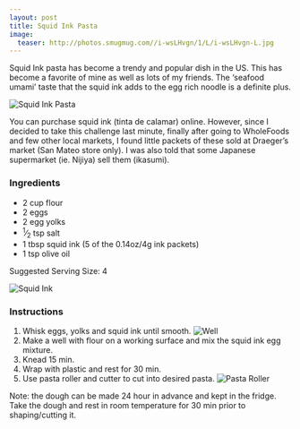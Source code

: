```yaml
---
layout: post
title: Squid Ink Pasta
image:
  teaser: http://photos.smugmug.com//i-wsLHvgn/1/L/i-wsLHvgn-L.jpg
---
```


Squid Ink pasta has become a trendy and popular dish in the US. This has become a favorite of mine as well as lots of my friends. The ‘seafood umami’ taste that the squid ink adds to the egg rich noodle is a definite plus.


![Squid Ink Pasta][1]

You can purchase squid ink (tinta de calamar) online. However, since I decided to take this challenge last minute, finally after going to WholeFoods and few other local markets, I found little packets of these sold at Draeger’s market (San Mateo store only). I was also told that some Japanese supermarket (ie. Nijiya) sell them (ikasumi).

### Ingredients
- 2 cup flour
- 2 eggs
- 2 egg yolks
- <sup>1</sup>&frasl;<sub>2</sub> tsp salt
- 1 tbsp squid ink (5 of the 0.14oz/4g ink packets)
- 1 tsp olive oil

Suggested Serving Size: 4

![Squid Ink][2]

### Instructions
1. Whisk eggs, yolks and squid ink until smooth.
![Well][3]
1. Make a well with flour on a working surface and mix the squid ink egg mixture.
1. Knead 15 min.
1. Wrap with plastic and rest for 30 min.
1. Use pasta roller and cutter to cut into desired pasta.
![Pasta Roller][4]

Note: the dough can be made 24 hour in advance and kept in the fridge. Take the dough and rest in room temperature for 30 min prior to shaping/cutting it.

[1]: http://media.tumblr.com/38a5d77de2268a5cafafdf508f94fdf4/tumblr_inline_nbaenzaDXU1sn7z7o.jpg
[2]: http://media.tumblr.com/b7bed824c0c64ac689ffab2293208560/tumblr_inline_nbaf93IlAO1sn7z7o.jpg
[3]: http://media.tumblr.com/fe24a3c0842958e6a66050ff4cc8342a/tumblr_inline_nbaf8ig9QH1sn7z7o.jpg
[4]: http://media.tumblr.com/9ce207dffd7f74a31d1d36cdabf01076/tumblr_inline_nbafb5pcxO1sn7z7o.jpg
